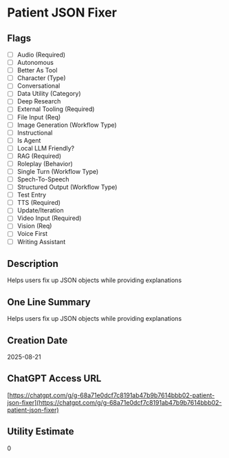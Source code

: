 # Patient JSON Fixer

## Flags

- [ ] Audio (Required)
- [ ] Autonomous
- [ ] Better As Tool
- [ ] Character (Type)
- [ ] Conversational
- [ ] Data Utility (Category)
- [ ] Deep Research
- [ ] External Tooling (Required)
- [ ] File Input (Req)
- [ ] Image Generation (Workflow Type)
- [ ] Instructional
- [ ] Is Agent
- [ ] Local LLM Friendly?
- [ ] RAG (Required)
- [ ] Roleplay (Behavior)
- [ ] Single Turn (Workflow Type)
- [ ] Spech-To-Speech
- [ ] Structured Output (Workflow Type)
- [ ] Test Entry
- [ ] TTS (Required)
- [ ] Update/Iteration
- [ ] Video Input (Required)
- [ ] Vision (Req)
- [ ] Voice First
- [ ] Writing Assistant

## Description

Helps users fix up JSON objects while providing explanations

## One Line Summary

Helps users fix up JSON objects while providing explanations

## Creation Date

2025-08-21

## ChatGPT Access URL

[https://chatgpt.com/g/g-68a71e0dcf7c8191ab47b9b7614bbb02-patient-json-fixer](https://chatgpt.com/g/g-68a71e0dcf7c8191ab47b9b7614bbb02-patient-json-fixer)

## Utility Estimate

0
